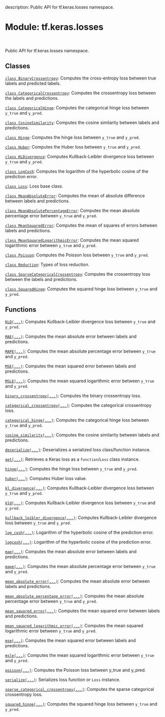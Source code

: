description: Public API for tf.keras.losses namespace.

<div itemscope itemtype="http://developers.google.com/ReferenceObject">
<meta itemprop="name" content="tf.keras.losses" />
<meta itemprop="path" content="Stable" />
</div>

# Module: tf.keras.losses

<!-- Insert buttons and diff -->

<table class="tfo-notebook-buttons tfo-api nocontent" align="left">

</table>



Public API for tf.keras.losses namespace.



## Classes

[`class BinaryCrossentropy`](../../tf/keras/losses/BinaryCrossentropy.md): Computes the cross-entropy loss between true labels and predicted labels.

[`class CategoricalCrossentropy`](../../tf/keras/losses/CategoricalCrossentropy.md): Computes the crossentropy loss between the labels and predictions.

[`class CategoricalHinge`](../../tf/keras/losses/CategoricalHinge.md): Computes the categorical hinge loss between `y_true` and `y_pred`.

[`class CosineSimilarity`](../../tf/keras/losses/CosineSimilarity.md): Computes the cosine similarity between labels and predictions.

[`class Hinge`](../../tf/keras/losses/Hinge.md): Computes the hinge loss between `y_true` and `y_pred`.

[`class Huber`](../../tf/keras/losses/Huber.md): Computes the Huber loss between `y_true` and `y_pred`.

[`class KLDivergence`](../../tf/keras/losses/KLDivergence.md): Computes Kullback-Leibler divergence loss between `y_true` and `y_pred`.

[`class LogCosh`](../../tf/keras/losses/LogCosh.md): Computes the logarithm of the hyperbolic cosine of the prediction error.

[`class Loss`](../../tf/keras/losses/Loss.md): Loss base class.

[`class MeanAbsoluteError`](../../tf/keras/losses/MeanAbsoluteError.md): Computes the mean of absolute difference between labels and predictions.

[`class MeanAbsolutePercentageError`](../../tf/keras/losses/MeanAbsolutePercentageError.md): Computes the mean absolute percentage error between `y_true` and `y_pred`.

[`class MeanSquaredError`](../../tf/keras/losses/MeanSquaredError.md): Computes the mean of squares of errors between labels and predictions.

[`class MeanSquaredLogarithmicError`](../../tf/keras/losses/MeanSquaredLogarithmicError.md): Computes the mean squared logarithmic error between `y_true` and `y_pred`.

[`class Poisson`](../../tf/keras/losses/Poisson.md): Computes the Poisson loss between `y_true` and `y_pred`.

[`class Reduction`](../../tf/keras/losses/Reduction.md): Types of loss reduction.

[`class SparseCategoricalCrossentropy`](../../tf/keras/losses/SparseCategoricalCrossentropy.md): Computes the crossentropy loss between the labels and predictions.

[`class SquaredHinge`](../../tf/keras/losses/SquaredHinge.md): Computes the squared hinge loss between `y_true` and `y_pred`.

## Functions

[`KLD(...)`](../../tf/keras/metrics/kl_divergence.md): Computes Kullback-Leibler divergence loss between `y_true` and `y_pred`.

[`MAE(...)`](../../tf/keras/metrics/mean_absolute_error.md): Computes the mean absolute error between labels and predictions.

[`MAPE(...)`](../../tf/keras/metrics/mean_absolute_percentage_error.md): Computes the mean absolute percentage error between `y_true` and `y_pred`.

[`MSE(...)`](../../tf/keras/metrics/mean_squared_error.md): Computes the mean squared error between labels and predictions.

[`MSLE(...)`](../../tf/keras/metrics/mean_squared_logarithmic_error.md): Computes the mean squared logarithmic error between `y_true` and `y_pred`.

[`binary_crossentropy(...)`](../../tf/keras/metrics/binary_crossentropy.md): Computes the binary crossentropy loss.

[`categorical_crossentropy(...)`](../../tf/keras/metrics/categorical_crossentropy.md): Computes the categorical crossentropy loss.

[`categorical_hinge(...)`](../../tf/keras/losses/categorical_hinge.md): Computes the categorical hinge loss between `y_true` and `y_pred`.

[`cosine_similarity(...)`](../../tf/keras/losses/cosine_similarity.md): Computes the cosine similarity between labels and predictions.

[`deserialize(...)`](../../tf/keras/losses/deserialize.md): Deserializes a serialized loss class/function instance.

[`get(...)`](../../tf/keras/losses/get.md): Retrieves a Keras loss as a `function`/`Loss` class instance.

[`hinge(...)`](../../tf/keras/metrics/hinge.md): Computes the hinge loss between `y_true` and `y_pred`.

[`huber(...)`](../../tf/keras/losses/huber.md): Computes Huber loss value.

[`kl_divergence(...)`](../../tf/keras/metrics/kl_divergence.md): Computes Kullback-Leibler divergence loss between `y_true` and `y_pred`.

[`kld(...)`](../../tf/keras/metrics/kl_divergence.md): Computes Kullback-Leibler divergence loss between `y_true` and `y_pred`.

[`kullback_leibler_divergence(...)`](../../tf/keras/metrics/kl_divergence.md): Computes Kullback-Leibler divergence loss between `y_true` and `y_pred`.

[`log_cosh(...)`](../../tf/keras/losses/log_cosh.md): Logarithm of the hyperbolic cosine of the prediction error.

[`logcosh(...)`](../../tf/keras/losses/log_cosh.md): Logarithm of the hyperbolic cosine of the prediction error.

[`mae(...)`](../../tf/keras/metrics/mean_absolute_error.md): Computes the mean absolute error between labels and predictions.

[`mape(...)`](../../tf/keras/metrics/mean_absolute_percentage_error.md): Computes the mean absolute percentage error between `y_true` and `y_pred`.

[`mean_absolute_error(...)`](../../tf/keras/metrics/mean_absolute_error.md): Computes the mean absolute error between labels and predictions.

[`mean_absolute_percentage_error(...)`](../../tf/keras/metrics/mean_absolute_percentage_error.md): Computes the mean absolute percentage error between `y_true` and `y_pred`.

[`mean_squared_error(...)`](../../tf/keras/metrics/mean_squared_error.md): Computes the mean squared error between labels and predictions.

[`mean_squared_logarithmic_error(...)`](../../tf/keras/metrics/mean_squared_logarithmic_error.md): Computes the mean squared logarithmic error between `y_true` and `y_pred`.

[`mse(...)`](../../tf/keras/metrics/mean_squared_error.md): Computes the mean squared error between labels and predictions.

[`msle(...)`](../../tf/keras/metrics/mean_squared_logarithmic_error.md): Computes the mean squared logarithmic error between `y_true` and `y_pred`.

[`poisson(...)`](../../tf/keras/metrics/poisson.md): Computes the Poisson loss between y_true and y_pred.

[`serialize(...)`](../../tf/keras/losses/serialize.md): Serializes loss function or `Loss` instance.

[`sparse_categorical_crossentropy(...)`](../../tf/keras/metrics/sparse_categorical_crossentropy.md): Computes the sparse categorical crossentropy loss.

[`squared_hinge(...)`](../../tf/keras/metrics/squared_hinge.md): Computes the squared hinge loss between `y_true` and `y_pred`.


